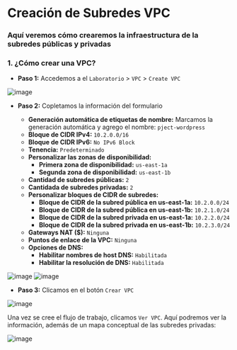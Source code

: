 # Creación de Subredes VPC
### Aquí veremos cómo crearemos la infraestructura de la subredes públicas y privadas
### **1. ¿Cómo crear una VPC?**
- **Paso 1:** Accedemos a el `Laboratorio` > `VPC` > `Create VPC`

![image](https://github.com/user-attachments/assets/c4a35485-d3cc-414e-873b-11abda279eee)

- **Paso 2:** Copletamos la información del formulario
  
  - **Generación automática de etiquetas de nombre:** Marcamos la generación automática y agrego el nombre: `pject-wordpress`
  - **Bloque de CIDR IPv4:** `10.2.0.0/16`
  - **Bloque de CIDR IPv6:** `No IPv6 Block`
  - **Tenencia:** `Predeterminado`
  - **Personalizar las zonas de disponibilidad:**
    - **Primera zona de disponibilidad:** `us-east-1a`
    - **Segunda zona de disponibilidad:** `us-east-1b`
  - **Cantidad de subredes públicas:** `2`
  - **Cantidada de subredes privadas:** `2`
  - **Personalizar bloques de CIDR de subredes:**
    - **Bloque de CIDR de la subred pública en us-east-1a:** `10.2.0.0/24`
    - **Bloque de CIDR de la subred pública en us-east-1b:** `10.2.1.0/24`
    - **Bloque de CIDR de la subred privada en us-east-1a:** `10.2.2.0/24`
    - **Bloque de CIDR de la subred privada en us-east-1b:** `10.2.3.0/24`
  - **Gateways NAT ($):** `Ninguna`
  - **Puntos de enlace de la VPC:** `Ninguna`
  - **Opciones de DNS:**
    - **Habilitar nombres de host DNS:** `Habilitada`
    - **Habilitar la resolución de DNS:** `Habilitada`

![image](https://github.com/user-attachments/assets/b779c96c-47f9-44c9-acf2-b97b43816688)
![image](https://github.com/user-attachments/assets/3b17c200-8ef8-4f67-921b-7935a7a5a6ac)

- **Paso 3:** Clicamos en el botón `Crear VPC`

![image](https://github.com/user-attachments/assets/f6ce0734-728e-4880-91f8-d4b1d396086e)

Una vez se cree el flujo de trabajo, clicamos `Ver VPC`. Aquí podremos ver la información, además de un mapa conceptual de las subredes privadas:

![image](https://github.com/user-attachments/assets/13051d4a-4951-4d19-9aa1-6704bcbe92a4)
